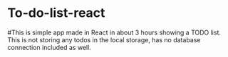 # To-do-list-react

#This is simple app made in React in about 3 hours showing a TODO list. This is not storing any todos in the local storage, has no database connection included as well. 

